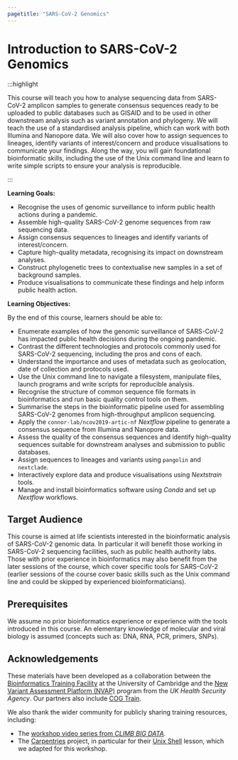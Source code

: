 ```yaml
---
pagetitle: "SARS-CoV-2 Genomics"
---
```


# Introduction to SARS-CoV-2 Genomics

:::highlight

This course will teach you how to analyse sequencing data from SARS-CoV-2 amplicon samples to generate consensus sequences ready to be uploaded to public databases such as GISAID and to be used in other downstream analysis such as variant annotation and phylogeny. 
We will teach the use of a standardised analysis pipeline, which can work with both Illumina and Nanopore data. 
We will also cover how to assign sequences to lineages, identify variants of interest/concern and produce visualisations to communicate your findings. 
Along the way, you will gain foundational bioinformatic skills, including the use of the Unix command line and learn to write simple scripts to ensure your analysis is reproducible. 

:::

**Learning Goals:**

- Recognise the uses of genomic surveillance to inform public health actions during a pandemic. 
- Assemble high-quality SARS-CoV-2 genome sequences from raw sequencing data.
- Assign consensus sequences to lineages and identify variants of interest/concern.
- Capture high-quality metadata, recognising its impact on downstream analyses.
- Construct phylogenetic trees to contextualise new samples in a set of background samples.
- Produce visualisations to communicate these findings and help inform public health action. 

**Learning Objectives:**

By the end of this course, learners should be able to:

- Enumerate examples of how the genomic surveillance of SARS-CoV-2 has impacted public health decisions during the ongoing pandemic. 
- Contrast the different technologies and protocols commonly used for SARS-CoV-2 sequencing, including the pros and cons of each. 
- Understand the importance and uses of metadata such as geolocation, date of collection and protocols used. 
- Use the Unix command line to navigate a filesystem, manipulate files, launch programs and write scripts for reproducible analysis.
- Recognise the structure of common sequence file formats in bioinformatics and run basic quality control tools on them.
- Summarise the steps in the bioinformatic pipeline used for assembling SARS-CoV-2 genomes from high-throughput amplicon sequencing.
- Apply the `connor-lab/ncov2019-artic-nf` _Nextflow_ pipeline to generate a consensus sequence from Illumina and Nanopore data.
- Assess the quality of the consensus sequences and identify high-quality sequences suitable for downstream analyses and submission to public databases.
- Assign sequences to lineages and variants using `pangolin` and `nextclade`.
- Interactively explore data and produce visualisations using _Nextstrain_ tools.
- Manage and install bioinformatics software using _Conda_ and set up _Nextflow_ workflows.


## Target Audience

This course is aimed at life scientists interested in the bioinformatic analysis of SARS-CoV-2 genomic data. 
In particular it will benefit those working in SARS-CoV-2 sequencing facilities, such as public health authority labs. 
Those with prior experience in bioinformatics may also benefit from the later sessions of the course, which cover specific tools for SARS-CoV-2 (earlier sessions of the course cover basic skills such as the Unix command line and could be skipped by experienced bioinformaticians).


## Prerequisites

We assume no prior bioinformatics experience or experience with the tools introduced in this course. 
An elementary knowledge of molecular and viral biology is assumed (concepts such as: DNA, RNA, PCR, primers, SNPs).

<!-- 
## Schedule 

:::warning
This is a rough working draft to run across half-day sessions (3-4h long).
Only after the first run will we have a more concrete idea of timings.
:::

| | Session | Duration (estimate) |
|--:|:--|:--|
| Day 1 | [Introduction to SARS-CoV-2 Genomics](01-intro.html) | 1h |
|       | [Introduction to the Unix Command Line](02-unix.html) | 3h |
| Day 2 | [Introduction to NGS Sequencing](03-intro_ngs.html) | 2h |
|       | [SARS-CoV-2 Reference-based Consensus Assembly](04-artic_nextflow.html) | 2h |
| Day 3 | [Lineage Assignment and Variant Classification](05-lineage_assignment.html) | 2h |
|       | [Building phylogenetic trees](06-phylogeny.html) | 2h |
| Day 4 | [Managing and Installing Software](07-nextflow_conda_setup.html) | 2h |
|       | Q&A | 1h |
 -->

## Acknowledgements

These materials have been developed as a collaboration between the [Bioinformatics Training Facility](https://bioinfotraining.bio.cam.ac.uk/) at the University of Cambridge and the [New Variant Assessment Platform (NVAP)](https://www.gov.uk/guidance/new-variant-assessment-platform) program from the _UK Health Security Agency_.
Our partners also include [COG Train](https://www.cogconsortium.uk/cog-train/about-cog-train/).

We also thank the wider community for publicly sharing training resources, including: 

- The [workshop video series from _CLIMB BIG DATA_](https://www.youtube.com/channel/UCdiGIIyryQL3x-Og5uiY1rw).
- The [Carpentries](https://carpentries.org/) project, in particular for their [Unix Shell](https://swcarpentry.github.io/shell-novice/) lesson, which we adapted for this workshop. 

